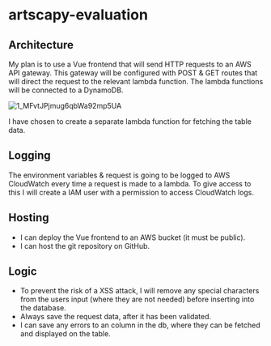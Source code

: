 # artscapy-evaluation

 ## Architecture
My plan is to use a Vue frontend that will send HTTP requests to an AWS API gateway. This gateway will be configured with POST & GET routes that will direct the request to the relevant lambda function. The lambda functions will be connected to a DynamoDB.

![1_MFvtJPjmug6qbWa92mp5UA](https://user-images.githubusercontent.com/73779192/185815949-93d728a7-fb94-4ee6-8407-0db8f64d677f.png)

I have chosen to create a separate lambda function for fetching the table data.

## Logging
The environment variables & request is going to be logged to AWS CloudWatch every time a request is made to a lambda. To give access to this I will create a IAM user with a permission to access CloudWatch logs.

## Hosting
* I can deploy the Vue frontend to an AWS bucket (it must be public).
* I can host the git repository on GitHub.

## Logic
* To prevent the risk of a XSS attack, I will remove any special characters from the users input (where they are not needed) before inserting into the database.
* Always save the request data, after it has been validated.
* I can save any errors to an column in the db, where they can be fetched and displayed on the table.

